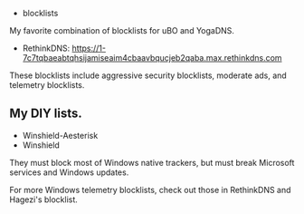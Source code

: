 * blocklists

My favorite combination of blocklists for uBO and YogaDNS.

* RethinkDNS: https://1-7c7tqbaeabtqhsijamiseaim4cbaavbqucjeb2qaba.max.rethinkdns.com

These blocklists include aggressive security blocklists, moderate ads, and telemetry blocklists.

## My DIY lists.
* Winshield-Aesterisk
* Winshield

They must block most of Windows native trackers, but must break Microsoft services and Windows updates.

For more Windows telemetry blocklists, check out those in RethinkDNS and Hagezi's blocklist.
